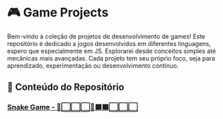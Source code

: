# 🎮 Game Projects
Bem-vindo à coleção de projetos de desenvolvimento de games! 
Este repositório é dedicado a jogos desenvolvidos em diferentes linguagens, espero que especialmente em JS.
Explorarei desde conceitos simples até mecânicas mais avançadas. 
Cada projeto tem seu próprio foco, seja para aprendizado, experimentação ou desenvolvimento contínuo.

## 📂 Conteúdo do Repositório

### [Snake Game - 🍎⬜⬜⬜🐍🟩🟩⬜⬜⬜](https://github.com/Dericofredy/Games/tree/main/Snake)

